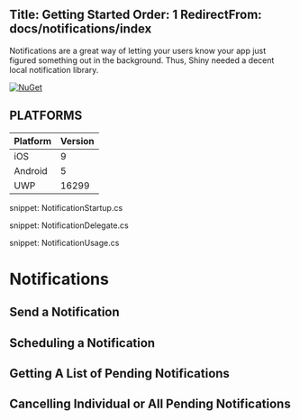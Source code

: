 Title: Getting Started
Order: 1
RedirectFrom: docs/notifications/index
---

Notifications are a great way of letting your users know your app just figured something out in the background.  Thus, Shiny needed a decent local notification library.

[![NuGet](https://img.shields.io/nuget/v/Shiny.Notifications.svg?maxAge=2592000)](https://www.nuget.org/packages/Shiny.Notifications/)

## PLATFORMS

|Platform|Version|
|--------|-------|
|iOS|9|
|Android|5|
|UWP|16299|

snippet: NotificationStartup.cs

snippet: NotificationDelegate.cs

snippet: NotificationUsage.cs

# Notifications

## Send a Notification

## Scheduling a Notification

## Getting A List of Pending Notifications

## Cancelling Individual or All Pending Notifications